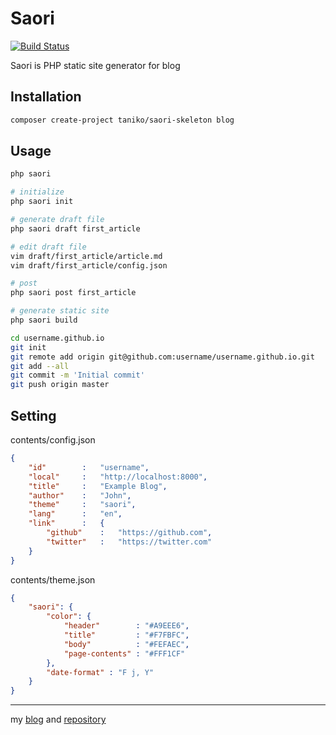 # Saori
[![Build Status](https://travis-ci.org/taniko/saori.svg?branch=ci)](https://travis-ci.org/taniko/saori)

Saori is PHP static site generator for blog

## Installation
```sh
composer create-project taniko/saori-skeleton blog
```

## Usage
```sh
php saori

# initialize
php saori init

# generate draft file
php saori draft first_article

# edit draft file
vim draft/first_article/article.md
vim draft/first_article/config.json

# post
php saori post first_article

# generate static site
php saori build

cd username.github.io
git init
git remote add origin git@github.com:username/username.github.io.git
git add --all
git commit -m 'Initial commit'
git push origin master
```

## Setting
contents/config.json
```json
{
    "id"        :   "username",
    "local"     :   "http://localhost:8000",
    "title"     :   "Example Blog",
    "author"    :   "John",
    "theme"     :   "saori",
    "lang"      :   "en",
    "link"      :   {
        "github"    :   "https://github.com",
        "twitter"   :   "https://twitter.com"
    }
}
```

contents/theme.json
```json
{
    "saori": {
        "color": {
            "header"        : "#A9EEE6",
            "title"         : "#F7FBFC",
            "body"          : "#FEFAEC",
            "page-contents" : "#FFF1CF"
        },
        "date-format" : "F j, Y"
    }
}
```

***
my [blog](https://taniko.github.io/) and [repository](https://github.com/taniko/blog)
